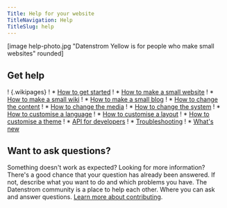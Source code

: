 ```yaml
---
Title: Help for your website
TitleNavigation: Help
TitleSlug: help
---
```

[image help-photo.jpg "Datenstrom Yellow is for people who make small websites" rounded]

## Get help

! {.wikipages}
! * [How to get started](how-to-get-started)
! * [How to make a small website](how-to-make-a-small-website)
! * [How to make a small wiki](how-to-make-a-small-wiki)
! * [How to make a small blog](how-to-make-a-small-blog)
! * [How to change the content](how-to-change-the-content)
! * [How to change the media](how-to-change-the-media)
! * [How to change the system](how-to-change-the-system)
! * [How to customise a language](how-to-customise-a-language)
! * [How to customise a layout](how-to-customise-a-layout)
! * [How to customise a theme](how-to-customise-a-theme)
! * [API for developers](api-for-developers)
! * [Troubleshooting](troubleshooting)
! * [What's new](what-s-new)

## Want to ask questions?

Something doesn't work as expected? Looking for more information? There's a good chance that your question has already been answered. If not, describe what you want to do and which problems you have. The Datenstrom community is a place to help each other. Where you can ask and answer questions. [Learn more about contributing](contributing-guidelines). 
